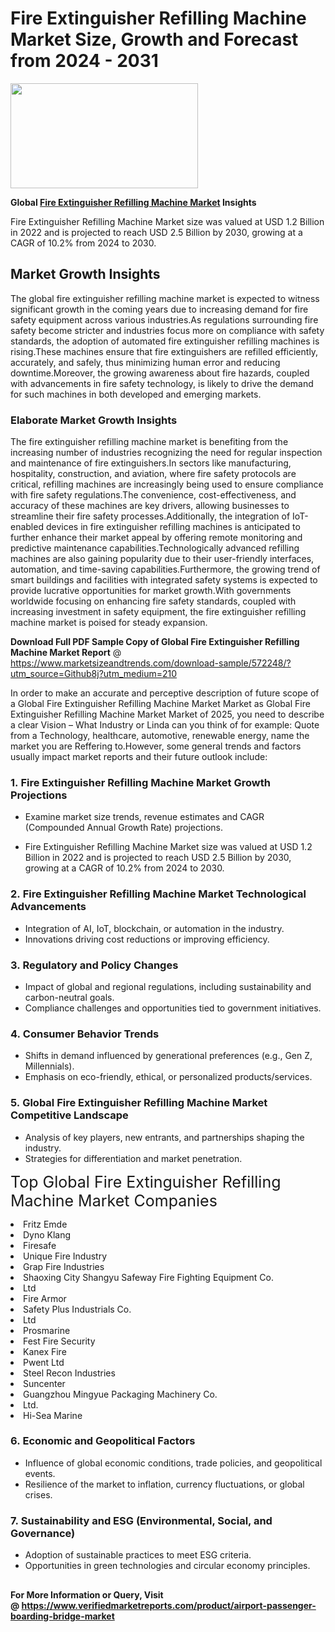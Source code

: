 <H1>Fire Extinguisher Refilling Machine Market Size, Growth and Forecast from 2024 - 2031</H1><img class="aligncenter size-medium wp-image-584254" src="https://thirdeyenews.in/wp-content/uploads/2024/09/Global-Market-Research-300x168.jpeg" alt="" width="300" height="168" /><p><strong>Global&nbsp;<a href="https://www.marketsizeandtrends.com/download-sample/572248/?utm_source=Github8j?utm_medium=210">Fire Extinguisher Refilling Machine Market</a> Insights</strong></p><p>Fire Extinguisher Refilling Machine Market size was valued at USD 1.2 Billion in 2022 and is projected to reach USD 2.5 Billion by 2030, growing at a CAGR of 10.2% from 2024 to 2030.</p><p><h2>Market Growth Insights</h2> The global fire extinguisher refilling machine market is expected to witness significant growth in the coming years due to increasing demand for fire safety equipment across various industries.As regulations surrounding fire safety become stricter and industries focus more on compliance with safety standards, the adoption of automated fire extinguisher refilling machines is rising.These machines ensure that fire extinguishers are refilled efficiently, accurately, and safely, thus minimizing human error and reducing downtime.Moreover, the growing awareness about fire hazards, coupled with advancements in fire safety technology, is likely to drive the demand for such machines in both developed and emerging markets. <h3>Elaborate Market Growth Insights</h3> The fire extinguisher refilling machine market is benefiting from the increasing number of industries recognizing the need for regular inspection and maintenance of fire extinguishers.In sectors like manufacturing, hospitality, construction, and aviation, where fire safety protocols are critical, refilling machines are increasingly being used to ensure compliance with fire safety regulations.The convenience, cost-effectiveness, and accuracy of these machines are key drivers, allowing businesses to streamline their fire safety processes.Additionally, the integration of IoT-enabled devices in fire extinguisher refilling machines is anticipated to further enhance their market appeal by offering remote monitoring and predictive maintenance capabilities.Technologically advanced refilling machines are also gaining popularity due to their user-friendly interfaces, automation, and time-saving capabilities.Furthermore, the growing trend of smart buildings and facilities with integrated safety systems is expected to provide lucrative opportunities for market growth.With governments worldwide focusing on enhancing fire safety standards, coupled with increasing investment in safety equipment, the fire extinguisher refilling machine market is poised for steady expansion.</p><p><span class=""><strong>Download Full PDF Sample Copy of Global Fire Extinguisher Refilling Machine Market Report</strong> @ <a href="https://www.marketsizeandtrends.com/download-sample/572248/?utm_source=Github8j?utm_medium=210" target="_blank">https://www.marketsizeandtrends.com/download-sample/572248/?utm_source=Github8j?utm_medium=210</a></span></p><p>In order to make an accurate and perceptive description of future scope of a Global&nbsp;Fire Extinguisher Refilling Machine Market Market as Global&nbsp;Fire Extinguisher Refilling Machine Market Market of 2025, you need to describe a clear Vision &ndash; What Industry or Linda can you think of for example: Quote from a Technology, healthcare, automotive, renewable energy, name the market you are Reffering to.However, some general trends and factors usually impact market reports and their future outlook include:</p><h3>1.&nbsp;<strong>Fire Extinguisher Refilling Machine Market Growth Projections</strong></h3><ul><li>Examine market size trends, revenue estimates and CAGR (Compounded Annual Growth Rate) projections.</li><li><p>Fire Extinguisher Refilling Machine Market size was valued at USD 1.2 Billion in 2022 and is projected to reach USD 2.5 Billion by 2030, growing at a CAGR of 10.2% from 2024 to 2030.</p></li></ul><h3>2.&nbsp;<strong>Fire Extinguisher Refilling Machine Market Technological Advancements</strong></h3><ul><li>Integration of AI, IoT, blockchain, or automation in the industry.</li><li>Innovations driving cost reductions or improving efficiency.</li></ul><h3>3.&nbsp;<strong>Regulatory and Policy Changes</strong></h3><ul><li>Impact of global and regional regulations, including sustainability and carbon-neutral goals.</li><li>Compliance challenges and opportunities tied to government initiatives.</li></ul><h3>4.&nbsp;<strong>Consumer Behavior Trends</strong></h3><ul><li>Shifts in demand influenced by generational preferences (e.g., Gen Z, Millennials).</li><li>Emphasis on eco-friendly, ethical, or personalized products/services.</li></ul><h3>5.&nbsp;<strong>Global Fire Extinguisher Refilling Machine Market Competitive Landscape</strong></h3><ul><li>Analysis of key players, new entrants, and partnerships shaping the industry.</li><li>Strategies for differentiation and market penetration.</li></ul><p data-pm-slice="1 1 []"><span style="color: inherit; font-family: inherit; font-size: 25px;">Top Global Fire Extinguisher Refilling Machine Market Companies</span></p><div class="" data-test-id=""><p><li>Fritz Emde</li><li> Dyno Klang</li><li> Firesafe</li><li> Unique Fire Industry</li><li> Grap Fire Industries</li><li> Shaoxing City Shangyu Safeway Fire Fighting Equipment Co.</li><li>Ltd</li><li> Fire Armor</li><li> Safety Plus Industrials Co.</li><li> Ltd</li><li> Prosmarine</li><li> Fest Fire Security</li><li> Kanex Fire</li><li> Pwent Ltd</li><li> Steel Recon Industries</li><li> Suncenter</li><li> Guangzhou Mingyue Packaging Machinery Co.</li><li> Ltd.</li><li> Hi-Sea Marine</li></p></div><h3>6.&nbsp;<strong>Economic and Geopolitical Factors</strong></h3><ul><li>Influence of global economic conditions, trade policies, and geopolitical events.</li><li>Resilience of the market to inflation, currency fluctuations, or global crises.</li></ul><h3>7.&nbsp;<strong>Sustainability and ESG (Environmental, Social, and Governance)</strong></h3><ul><li>Adoption of sustainable practices to meet ESG criteria.</li><li>Opportunities in green technologies and circular economy principles.</li></ul><h2><strong style="font-size: 14px;">For More Information or Query, Visit @&nbsp;</strong><a style="background-color: #ffffff; font-size: 14px;" href="https://www.marketsizeandtrends.com/report/fire-extinguisher-refilling-machine-market/" target="_blank">https://www.verifiedmarketreports.com/product/airport-passenger-boarding-bridge-market</a></h2>
